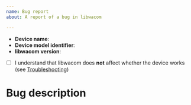 ```yaml
---
name: Bug report
about: A report of a bug in libwacom

---
```


- **Device name**: <!-- e.g. Wacom Intuos Pro Small -->
- **Device model identifier**: <!-- e.g. CTH-680 -->
- **libwacom version**:

- [ ] I understand that libwacom does **not** affect whether the device works (see [Troubleshooting](https://github.com/linuxwacom/libwacom/wiki/Troubleshooting#my-tablet-doesnt-work))


# Bug description

